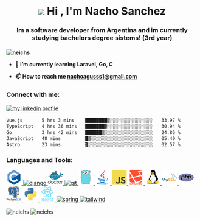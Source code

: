 <h1 align="center"> <img src="https://emojis.slackmojis.com/emojis/images/1531849430/4246/blob-sunglasses.gif?1531849430" width="30"/> Hi , I'm Nacho Sanchez</h1>
<h3 align="center">Im a software developer from Argentina and im currently studying bachelors degree sistems! (3rd year)</h3>
<h4 align="center"><h4>
<p align="left"> <img src="https://komarev.com/ghpvc/?username=neichs&label=Profile%20views&color=0e75b6&style=flat" alt="neichs" /> </p>

- 🌱 I’m currently learning **Laravel, Go, C**

- 📫 How to reach me **nachoagusss1@gmail.com**

<h3 align="left">Connect with me:</h3>
<p align="left">
<a href="https://www.linkedin.com/in/ignacio-sanchez-252855318" target="blank"><img align="center" src="https://raw.githubusercontent.com/rahuldkjain/github-profile-readme-generator/master/src/images/icons/Social/linked-in-alt.svg" alt="my linkedin profile" height="30" width="40" /></a>
</p>

<!--START_SECTION:waka-->

```True
Vue.js       5 hrs 3 mins    ████████▒░░░░░░░░░░░░░░░░   33.97 %
TypeScript   4 hrs 36 mins   ███████▓░░░░░░░░░░░░░░░░░   30.94 %
Go           3 hrs 42 mins   ██████▒░░░░░░░░░░░░░░░░░░   24.86 %
JavaScript   48 mins         █▒░░░░░░░░░░░░░░░░░░░░░░░   05.40 %
Astro        23 mins         ▓░░░░░░░░░░░░░░░░░░░░░░░░   02.57 %
```

<!--END_SECTION:waka-->

<h3 align="left">Languages and Tools:</h3>
<p align="left"> <a href="https://www.cprogramming.com/" target="_blank" rel="noreferrer"> <img src="https://raw.githubusercontent.com/devicons/devicon/master/icons/c/c-original.svg" alt="c" width="40" height="40"/> </a> <a href="https://www.djangoproject.com/" target="_blank" rel="noreferrer"> <img src="https://cdn.worldvectorlogo.com/logos/django.svg" alt="django" width="40" height="40"/> </a> <a href="https://www.docker.com/" target="_blank" rel="noreferrer"> <img src="https://raw.githubusercontent.com/devicons/devicon/master/icons/docker/docker-original-wordmark.svg" alt="docker" width="40" height="40"/> </a> <a href="https://git-scm.com/" target="_blank" rel="noreferrer"> <img src="https://www.vectorlogo.zone/logos/git-scm/git-scm-icon.svg" alt="git" width="40" height="40"/> </a> <a href="https://golang.org" target="_blank" rel="noreferrer"> <img src="https://raw.githubusercontent.com/devicons/devicon/master/icons/go/go-original.svg" alt="go" width="40" height="40"/> </a> <a href="https://www.java.com" target="_blank" rel="noreferrer"> <img src="https://raw.githubusercontent.com/devicons/devicon/master/icons/java/java-original.svg" alt="java" width="40" height="40"/> </a> <a href="https://developer.mozilla.org/en-US/docs/Web/JavaScript" target="_blank" rel="noreferrer"> <img src="https://raw.githubusercontent.com/devicons/devicon/master/icons/javascript/javascript-original.svg" alt="javascript" width="40" height="40"/> </a> <a href="https://laravel.com/" target="_blank" rel="noreferrer"> <img src="https://raw.githubusercontent.com/devicons/devicon/master/icons/laravel/laravel-plain-wordmark.svg" alt="laravel" width="40" height="40"/> </a> <a href="https://www.linux.org/" target="_blank" rel="noreferrer"> <img src="https://raw.githubusercontent.com/devicons/devicon/master/icons/linux/linux-original.svg" alt="linux" width="40" height="40"/> </a> <a href="https://www.mysql.com/" target="_blank" rel="noreferrer"> <img src="https://raw.githubusercontent.com/devicons/devicon/master/icons/mysql/mysql-original-wordmark.svg" alt="mysql" width="40" height="40"/> </a> <a href="https://www.php.net" target="_blank" rel="noreferrer"> <img src="https://raw.githubusercontent.com/devicons/devicon/master/icons/php/php-original.svg" alt="php" width="40" height="40"/> </a> <a href="https://www.postgresql.org" target="_blank" rel="noreferrer"> <img src="https://raw.githubusercontent.com/devicons/devicon/master/icons/postgresql/postgresql-original-wordmark.svg" alt="postgresql" width="40" height="40"/> </a> <a href="https://www.python.org" target="_blank" rel="noreferrer"> <img src="https://raw.githubusercontent.com/devicons/devicon/master/icons/python/python-original.svg" alt="python" width="40" height="40"/> </a> <a href="https://reactjs.org/" target="_blank" rel="noreferrer"> <img src="https://raw.githubusercontent.com/devicons/devicon/master/icons/react/react-original-wordmark.svg" alt="react" width="40" height="40"/> </a> <a href="https://spring.io/" target="_blank" rel="noreferrer"> <img src="https://www.vectorlogo.zone/logos/springio/springio-icon.svg" alt="spring" width="40" height="40"/> </a> <a href="https://tailwindcss.com/" target="_blank" rel="noreferrer"> <img src="https://www.vectorlogo.zone/logos/tailwindcss/tailwindcss-icon.svg" alt="tailwind" width="40" height="40"/> </a> </p>

<span>
  <img align="center" src="https://github-readme-stats.vercel.app/api/top-langs?username=neichs&hide=NSIS,css&show_icons=true&locale=en&layout=compact&theme=dark&hide_border=true" alt="neichs" />
<img align="center" src="https://github-readme-streak-stats.herokuapp.com/?user=neichs&theme=dark&hide_border=true" alt="neichs" />
</span>



